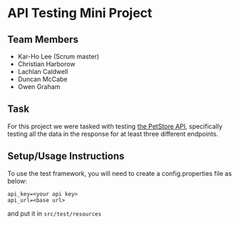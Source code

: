 # API Testing Mini Project

## Team Members

- Kar-Ho Lee (Scrum master)
- Christian Harborow
- Lachlan Caldwell
- Duncan McCabe
- Owen Graham

## Task

For this project we were tasked with testing [the PetStore API](https://petstore3.swagger.io/), specifically testing all the data in the response for at least three different endpoints.

## Setup/Usage Instructions

To use the test framework, you will need to create a config.properties file as below:
```properties
api_key=<your api key>
api_url=<base url>
```
and put it in `src/test/resources`

